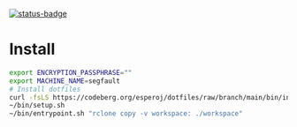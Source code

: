 [![status-badge](https://ci.codeberg.org/api/badges/12554/status.svg)](https://ci.codeberg.org/repos/12554)

# Install

```bash
export ENCRYPTION_PASSPHRASE=""
export MACHINE_NAME=segfault
# Install dotfiles
curl -fsLS https://codeberg.org/esperoj/dotfiles/raw/branch/main/bin/install-dotfiles.sh | bash
~/bin/setup.sh
~/bin/entrypoint.sh "rclone copy -v workspace: ./workspace"
```
